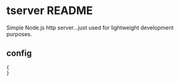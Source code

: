 # tserver README

Simple Node.js http server...just used for lightweight development purposes.

## config
```javascript
{
}
```

